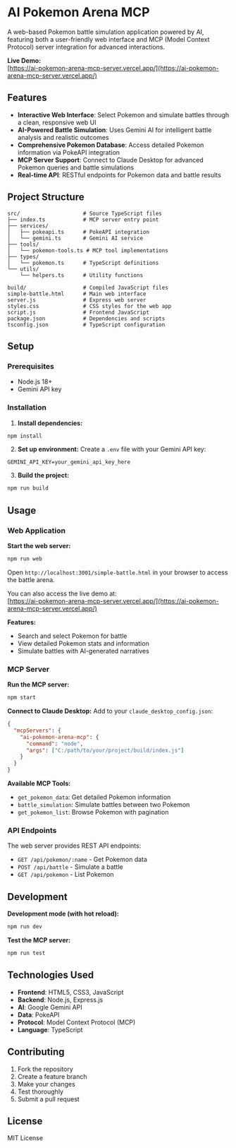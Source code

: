# AI Pokemon Arena MCP

A web-based Pokemon battle simulation application powered by AI, featuring both a user-friendly web interface and MCP (Model Context Protocol) server integration for advanced interactions.

**Live Demo:**  
[https://ai-pokemon-arena-mcp-server.vercel.app/](https://ai-pokemon-arena-mcp-server.vercel.app/)

## Features

- **Interactive Web Interface**: Select Pokemon and simulate battles through a clean, responsive web UI
- **AI-Powered Battle Simulation**: Uses Gemini AI for intelligent battle analysis and realistic outcomes
- **Comprehensive Pokemon Database**: Access detailed Pokemon information via PokeAPI integration
- **MCP Server Support**: Connect to Claude Desktop for advanced Pokemon queries and battle simulations
- **Real-time API**: RESTful endpoints for Pokemon data and battle results

## Project Structure

```
src/                    # Source TypeScript files
├── index.ts            # MCP server entry point
├── services/
│   ├── pokeapi.ts      # PokeAPI integration
│   └── gemini.ts       # Gemini AI service
├── tools/
│   └── pokemon-tools.ts # MCP tool implementations
├── types/
│   └── pokemon.ts      # TypeScript definitions
└── utils/
    └── helpers.ts      # Utility functions

build/                  # Compiled JavaScript files
simple-battle.html      # Main web interface
server.js               # Express web server
styles.css              # CSS styles for the web app
script.js               # Frontend JavaScript
package.json            # Dependencies and scripts
tsconfig.json           # TypeScript configuration
```

## Setup

### Prerequisites
- Node.js 18+
- Gemini API key

### Installation

1. **Install dependencies:**
```bash
npm install
```

2. **Set up environment:**
Create a `.env` file with your Gemini API key:
```env
GEMINI_API_KEY=your_gemini_api_key_here
```

3. **Build the project:**
```bash
npm run build
```

## Usage

### Web Application

**Start the web server:**
```bash
npm run web
```

Open `http://localhost:3001/simple-battle.html` in your browser to access the battle arena.

You can also access the live demo at:  
[https://ai-pokemon-arena-mcp-server.vercel.app/](https://ai-pokemon-arena-mcp-server.vercel.app/)

**Features:**
- Search and select Pokemon for battle
- View detailed Pokemon stats and information
- Simulate battles with AI-generated narratives

### MCP Server

**Run the MCP server:**
```bash
npm start
```

**Connect to Claude Desktop:**
Add to your `claude_desktop_config.json`:
```json
{
  "mcpServers": {
    "ai-pokemon-arena-mcp": {
      "command": "node",
      "args": ["C:/path/to/your/project/build/index.js"]
    }
  }
}
```

**Available MCP Tools:**
- `get_pokemon_data`: Get detailed Pokemon information
- `battle_simulation`: Simulate battles between two Pokemon
- `get_pokemon_list`: Browse Pokemon with pagination

### API Endpoints

The web server provides REST API endpoints:

- `GET /api/pokemon/:name` - Get Pokemon data
- `POST /api/battle` - Simulate a battle
- `GET /api/pokemon` - List Pokemon

## Development

**Development mode (with hot reload):**
```bash
npm run dev
```

**Test the MCP server:**
```bash
npm run test
```

## Technologies Used

- **Frontend**: HTML5, CSS3, JavaScript
- **Backend**: Node.js, Express.js
- **AI**: Google Gemini API
- **Data**: PokeAPI
- **Protocol**: Model Context Protocol (MCP)
- **Language**: TypeScript

## Contributing

1. Fork the repository
2. Create a feature branch
3. Make your changes
4. Test thoroughly
5. Submit a pull request

## License

MIT License
